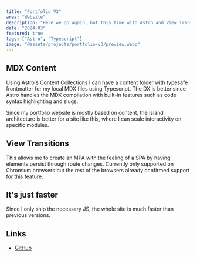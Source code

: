 ```yaml
---
title: "Portfolio V3"
area: "Website"
description: "Here we go again, but this time with Astro and View Transitions."
date: "2024-03"
featured: true
tags: ["Astro", "Typescript"]
image: "@assets/projects/portfolio-v3/preview.webp"
---
```


## MDX Content

Using Astro's Content Collections I can have a content folder with typesafe frontmatter for my local MDX files using Typescript. The DX is better since Astro handles the MDX compilation with built-in features such as code syntax highlighting and slugs.

Since my portfolio website is mostly based on content, the Island architecture is better for a site like this, where I can scale interactivity on specific modules.

## View Transitions

This allows me to create an MPA with the feeling of a SPA by having elements persist through route changes. Currently only supported on Chromium browsers but the rest of the browsers already confirmed support for this feature.

## It's just faster

Since I only ship the necessary JS, the whole site is much faster than previous versions.

## Links

- [GitHub](https://github.com/Jaycedam/portfolio-astro)
